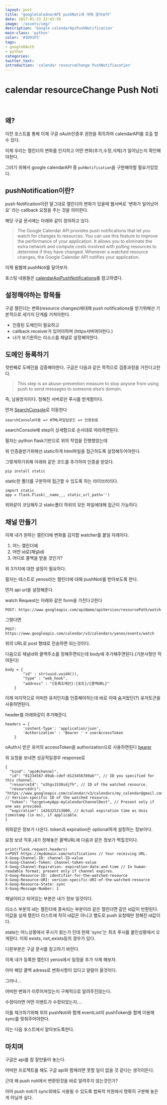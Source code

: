 ```yaml
---
layout: post
title: "googleCalednarAPI pushNoti에 대해 알아보자"
date: 2017-01-23 22:43:58
image: '/assets/img/'
description: 'Google calendarApiPushNotification'
main-class: 'python'
color: '#1D91F5'
tags:
- googleOAuth
- python
categories:
twitter_text:
introduction: 'calendar resourceChange PushNotifiacation'
---
```


calendar resourceChange Push Noti
=====
<br>

왜?
---

이전 포스트를 통해 이제 구글 oAuth인증후 권한을 획득하여 calendarAPI를 호출 할 수 있다.

이제 우리는 캘린더의 변화를 인지하고 어떤 변화(추가,수정,삭제)가 일어났는지 확인해야한다.

그러기 위해서 google calendarAPI 중 `puhNotification`을 구현해야할 필요가있었다.


pushNotification이란?
---
push Notification이란 말그대로 캘린더의 변화가 있을때 웹서버로 '변화가 일어났어요' 라는 callback 요청을 주는 것을 의미한다.

해당 구글 문서에는 아래와 같이 정의하고 있다.
>The Google Calendar API provides push notifications that let you watch for changes to resources. You can use this feature to improve the performance of your application. It allows you to eliminate the extra network and compute costs involved with polling resources to determine if they have changed. Whenever a watched resource changes, the Google Calendar API notifies your application.


이제 윌웹에 pushNoti를 달아보자.

포스팅 내용들은 [calendarApiPushNotifications](https://developers.google.com/google-apps/calendar/v3/push)를 참고하였다.


설정해야하는 항목들
---

구글 캘린더는 변화(resource changes)에대해 push notifications을 받기위해선 기본적으로 세가지 단계를 거쳐야한다.

* 인증된 도메인이 필요하고
* callback receiver가 있어야하며 (https서버여야한다.)
* 너가 보기원하는 리소스를 채널로 설정해야한다.

도메인 등록하기
---

첫번째로 도메인을 검증해야한다. 
구글은 다음과 같은 목적으로 검증과정을 거친다고한다.

>This step is an abuse-prevention measure to stop anyone from using push to send messages to someone else’s domain.

즉, 남용방지이다. 정해진 서버로만 푸시를 받게함이다.

먼저 
[SearchConsole](https://www.google.com/webmasters/tools/home?hl=ko)로 이동한다

~~~
searchConsole이동 => HTML파일업로드 => 인증완료
~~~

searchConsole에 step이 상세함으로 순서대로 따라하면된다.

필자는 python flask기반으로 위의 작업을 진행했었는데

위 인증을받기위해선 static하게 html파일을 접근하도록 설정해두어야한다. 

그렇게하기위해 아래와 같은 코드를 추가하여 인증을 받았다.


~~~
pip install static
~~~

static한 폴더를 구분하여 접근할 수 있도록 하는 라이브러리다.

~~~
import static
app = flask.Flask(__name__, static_url_path='')
~~~

위와같이 코딩해두고 static폴더 하위의 모든 파일에대해 접근이 가능하다.


채널 만들기
---

이제 내가 원하는 캘린더에 변화를 감지할 watcher를 붙일 차례이다. 

1. 어느 캘린더에
2. 어떤 id로(채널id)
3. 어디로 콜백을 받을 것인가?


위 3가지에 대한 설정이 필요하다.

필자는 테스트로 yenos라는 캘린더에 대해 pushNoti를 받아보도록 한다.

먼저 api url을 설정해준다. 

watch Request는 아래와 같은 form을 가진다고한다

~~~
POST: https://www.googleapis.com/apiName/apiVersion/resourcePath/watch
~~~

그렇다면

~~~
POST: https://www.googleapis.com/calendar/v3/calendars/yenos/events/watch
~~~

위의 URL로 post 형태로 전송하면 되는것이다.

다음으로 채널id와 콜백주소를 정해주면되는데 body에 추가해주면된다.(기본사항만 적어둔다)
~~~
body = {
        "id" : str(uuid.uuid4()),
        "type" : "web_hook",
        "address" : "{등록도메인}:{포트}/{콜백URL}"
    }
~~~

이제 마지막으로 어떠한 유저인지를 인증해야하는데 바로 이때 숨겨왔던(?) 유저토큰을 사용하면된다.

header를 아래와같이 추가해준다.

~~~
headers = {
    	'content-Type': 'application/json',
    	'Authorization' : 'Bearer ' + userAccessToken
    }
~~~

oAuth시 받은 유저의 accessToken을 authorization으로 사용하면된다
[bearer](http://self-issued.info/docs/draft-ietf-oauth-v2-bearer.html)

위 요청을 보내면 성공적일경우 response로 

~~~
{
  "kind": "api#channel",
  "id": "01234567-89ab-cdef-0123456789ab"", // ID you specified for this channel.
  "resourceId": "o3hgv1538sdjfh", // ID of the watched resource.
  "resourceUri": "https://www.googleapis.com/calendar/v3/calendars/my_calendar@gmail.com/events", // Version-specific ID of the watched resource.
  "token": "target=myApp-myCalendarChannelDest", // Present only if one was provided.
  "expiration": 1426325213000, // Actual expiration time as Unix timestamp (in ms), if applicable.
}

~~~

위와같은 정보가 나온다. token과 expiration은 optional하게 설정하는 정보이다.

요청 보낸 직후,내가 정해놓은 콜백URL에 다음과 같은 정보가 찍힐것이다.

~~~
print(flask.request.headers)
>>POST https://mydomain.com/notifications // Your receiving URL.
X-Goog-Channel-ID: channel-ID-value
X-Goog-Channel-Token: channel-token-value
X-Goog-Channel-Expiration: expiration-date-and-time // In human-readable format; present only if channel expires.
X-Goog-Resource-ID: identifier-for-the-watched-resource
X-Goog-Resource-URI: version-specific-URI-of-the-watched-resource
X-Goog-Resource-State: sync
X-Goog-Message-Number: 1
~~~

채널이라고 되어있는 부분은 내가 정보 일것이다.

리소스 부분의 id는 캘린더에 종속되는 부분이라 같은 캘린더면 같은 id값이 반환된다. 이값을 실제 캘린더 리스트에 적히 id값은 아니고 별도로 push 요청때만 정해진 id값이다.

state는 어느상황에서 푸시가 왔는가 인데 현재 'sync'는 최초 푸시를 붙인상황에서 오게된다. 이외 exists, not_exists등의 경우가 있다. 

다른부분은 구글 문서를 참고하기 바란다.

이제 내가 등록한 캘린더 yenos에서 일정을 추가 삭제 해보자.

아마 해당 콜백 adress로 변화사항이 있다고 알람이 올것이다.

그러나...

어떠한 변화가 이루어져있는지 구체적으로 알려주진않는다.

수정이라면 어떤 이벤트가 수정되었는지.... 

이를 체크하기위해 위의 pushNoti와 함께 eventList의 pushToken을 함께 이용해 sync를 맞춰주어야한다.

이는 다음 포스트에서 알아보도록한다. 


마치며
---

구글은 api를 참 잘만들어 놓는다.

어떠한 프로젝트를 해도 구글 api와 함께라면 못할 일이 없을 것 같다는 생각이든다.

근데 왜 push noti에서 변환된것을 바로 알려주지 않는것인가?

아마 push noti가 sync외에도 사용될 수 있도록 범욕적 차원에서 명확히 구분해 놓은게 아닐까 싶다.
